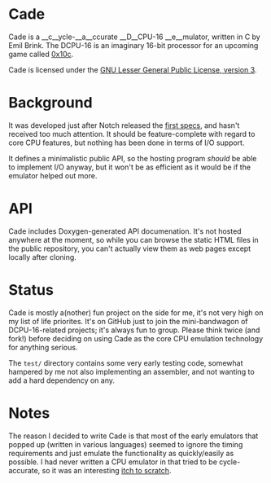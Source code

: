 Cade
====
Cade is a __c__ycle-__a__ccurate __D__CPU-16 __e__mulator, written in C by Emil Brink. The DCPU-16 is an imaginary 16-bit processor for an upcoming game called [0x10c](http://0x10c.com/).

Cade is licensed under the [GNU Lesser General Public License, version 3](http://www.gnu.org/copyleft/lesser.html).

Background
==========

It was developed just after Notch released the [first specs](http://0x10c.com/doc/dcpu-16.txt), and hasn't received too much attention. It should be feature-complete with regard to core CPU features, but nothing has been done in terms of I/O support.

It defines a minimalistic public API, so the hosting program *should* be able to implement I/O anyway, but it won't be as efficient as it would be if the emulator helped out more.


API
===
Cade includes Doxygen-generated API documenation. It's not hosted anywhere at the moment, so while you can browse the static HTML files in the public
repository, you can't actually view them as web pages except locally after cloning.


Status
======
Cade is mostly a(nother) fun project on the side for me, it's not very high on my list of life priorites. It's on GitHub just to join the mini-bandwagon of DCPU-16-related projects; it's always fun to group. Please think twice (and fork!) before deciding on using Cade as the core CPU emulation technology for anything serious.

The `test/` directory contains some very early testing code, somewhat hampered by me not also implementing an assembler, and not wanting to add a hard dependency on any.


Notes
=====
The reason I decided to write Cade is that most of the early emulators that popped up (written in various languages) seemed to ignore the timing requirements and just emulate the functionality as quickly/easily as possible. I had never written a CPU emulator in that tried to be cycle-accurate, so it was an interesting [itch to scratch](http://e27.sg/2010/07/09/hacker-monthly/).
